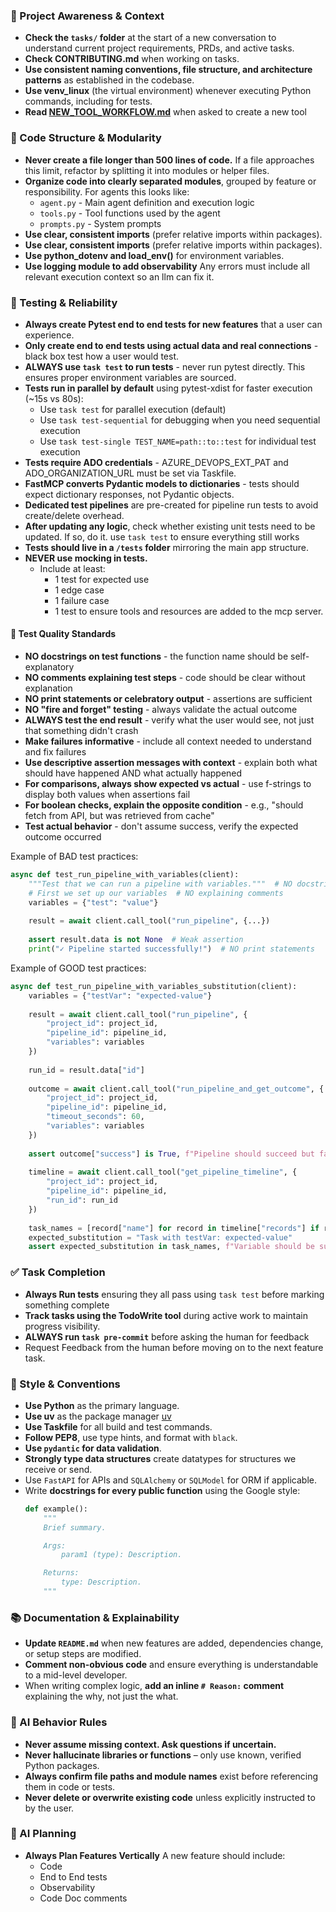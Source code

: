 ### 🔄 Project Awareness & Context
- **Check the `tasks/` folder** at the start of a new conversation to understand current project requirements, PRDs, and active tasks.
- **Check CONTRIBUTING.md** when working on tasks.
- **Use consistent naming conventions, file structure, and architecture patterns** as established in the codebase.
- **Use venv_linux** (the virtual environment) whenever executing Python commands, including for tests.
- **Read [NEW_TOOL_WORKFLOW.md](NEW_TOOL_WORKFLOW.md)** when asked to create a new tool

### 🧱 Code Structure & Modularity
- **Never create a file longer than 500 lines of code.** If a file approaches this limit, refactor by splitting it into modules or helper files.
- **Organize code into clearly separated modules**, grouped by feature or responsibility.
  For agents this looks like:
    - `agent.py` - Main agent definition and execution logic 
    - `tools.py` - Tool functions used by the agent 
    - `prompts.py` - System prompts
- **Use clear, consistent imports** (prefer relative imports within packages).
- **Use clear, consistent imports** (prefer relative imports within packages).
- **Use python_dotenv and load_env()** for environment variables.
- **Use logging module to add observability** Any errors must include all relevant execution context so an llm can fix it.

### 🧪 Testing & Reliability
- **Always create Pytest end to end tests for new features** that a user can experience.
- **Only create end to end tests using actual data and real connections** - black box test how a user would test.
- **ALWAYS use `task test` to run tests** - never run pytest directly. This ensures proper environment variables are sourced.
- **Tests run in parallel by default** using pytest-xdist for faster execution (~15s vs 80s):
  - Use `task test` for parallel execution (default)
  - Use `task test-sequential` for debugging when you need sequential execution
  - Use `task test-single TEST_NAME=path::to::test` for individual test execution
- **Tests require ADO credentials** - AZURE_DEVOPS_EXT_PAT and ADO_ORGANIZATION_URL must be set via Taskfile.
- **FastMCP converts Pydantic models to dictionaries** - tests should expect dictionary responses, not Pydantic objects.
- **Dedicated test pipelines** are pre-created for pipeline run tests to avoid create/delete overhead.
- **After updating any logic**, check whether existing unit tests need to be updated. If so, do it. use `task test` to ensure everything still works
- **Tests should live in a `/tests` folder** mirroring the main app structure.
- **NEVER use mocking in tests.** 
  - Include at least:
    - 1 test for expected use
    - 1 edge case
    - 1 failure case
    - 1 test to ensure tools and resources are added to the mcp server.

#### 🎯 Test Quality Standards
- **NO docstrings on test functions** - the function name should be self-explanatory
- **NO comments explaining test steps** - code should be clear without explanation
- **NO print statements or celebratory output** - assertions are sufficient
- **NO "fire and forget" testing** - always validate the actual outcome
- **ALWAYS test the end result** - verify what the user would see, not just that something didn't crash
- **Make failures informative** - include all context needed to understand and fix failures
- **Use descriptive assertion messages with context** - explain both what should have happened AND what actually happened
- **For comparisons, always show expected vs actual** - use f-strings to display both values when assertions fail
- **For boolean checks, explain the opposite condition** - e.g., "should fetch from API, but was retrieved from cache"
- **Test actual behavior** - don't assume success, verify the expected outcome occurred

Example of BAD test practices:
```python
async def test_run_pipeline_with_variables(client):
    """Test that we can run a pipeline with variables."""  # NO docstring
    # First we set up our variables  # NO explaining comments
    variables = {"test": "value"}
    
    result = await client.call_tool("run_pipeline", {...})
    
    assert result.data is not None  # Weak assertion
    print("✓ Pipeline started successfully!")  # NO print statements
```

Example of GOOD test practices:
```python
async def test_run_pipeline_with_variables_substitution(client):
    variables = {"testVar": "expected-value"}
    
    result = await client.call_tool("run_pipeline", {
        "project_id": project_id,
        "pipeline_id": pipeline_id,
        "variables": variables
    })
    
    run_id = result.data["id"]
    
    outcome = await client.call_tool("run_pipeline_and_get_outcome", {
        "project_id": project_id,
        "pipeline_id": pipeline_id,
        "timeout_seconds": 60,
        "variables": variables
    })
    
    assert outcome["success"] is True, f"Pipeline should succeed but failed: {outcome.get('failure_summary')}"
    
    timeline = await client.call_tool("get_pipeline_timeline", {
        "project_id": project_id,
        "pipeline_id": pipeline_id,
        "run_id": run_id
    })
    
    task_names = [record["name"] for record in timeline["records"] if record.get("type") == "Task"]
    expected_substitution = "Task with testVar: expected-value"
    assert expected_substitution in task_names, f"Variable should be substituted in task name. Expected '{expected_substitution}' in tasks but found: {task_names}"
```

### ✅ Task Completion
- **Always Run tests** ensuring they all pass using `task test` before marking something complete
- **Track tasks using the TodoWrite tool** during active work to maintain progress visibility.
- **ALWAYS run `task pre-commit`** before asking the human for feedback
- Request Feedback from the human before moving on to the next feature task.

### 📎 Style & Conventions
- **Use Python** as the primary language.
- **Use uv** as the package manager [uv](https://github.com/astral-sh/uv)
- **Use Taskfile** for all build and test commands.
- **Follow PEP8**, use type hints, and format with `black`.
- **Use `pydantic` for data validation**.
- **Strongly type data structures** create datatypes for structures we receive or send.
- Use `FastAPI` for APIs and `SQLAlchemy` or `SQLModel` for ORM if applicable.
- Write **docstrings for every public function** using the Google style:
  ```python
  def example():
      """
      Brief summary.

      Args:
          param1 (type): Description.

      Returns:
          type: Description.
      """
  ```

### 📚 Documentation & Explainability
- **Update `README.md`** when new features are added, dependencies change, or setup steps are modified.
- **Comment non-obvious code** and ensure everything is understandable to a mid-level developer.
- When writing complex logic, **add an inline `# Reason:` comment** explaining the why, not just the what.

### 🧠 AI Behavior Rules
- **Never assume missing context. Ask questions if uncertain.**
- **Never hallucinate libraries or functions** – only use known, verified Python packages.
- **Always confirm file paths and module names** exist before referencing them in code or tests.
- **Never delete or overwrite existing code** unless explicitly instructed to by the user.

### 📝 AI Planning
- **Always Plan Features Vertically** A new feature should include:
  - Code
  - End to End tests
  - Observability
  - Code Doc comments